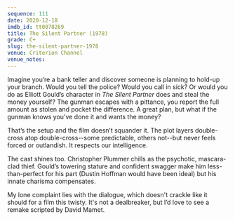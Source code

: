 ```yaml
---
sequence: 111
date: 2020-12-18
imdb_id: tt0078269
title: The Silent Partner (1978)
grade: C+
slug: the-silent-partner-1978
venue: Criterion Channel
venue_notes:
---
```


Imagine you’re a bank teller and discover someone is planning to hold-up your branch. Would you tell the police? Would you call in sick? Or would you do as Elliott Gould’s character in _The Silent Partner_ does and steal the money yourself? The gunman escapes with a pittance, you report the full amount as stolen and pocket the difference. A great plan, but what if the gunman knows you’ve done it and wants the money?

<!-- end -->

That’s the setup and the film doesn’t squander it. The plot layers double-cross atop double-cross--some predictable, others not--but never feels forced or outlandish. It respects our intelligence.

The cast shines too. Christopher Plummer chills as the psychotic, mascara-clad thief. Gould’s towering stature and confident swagger make him less-than-perfect for his part (Dustin Hoffman would have been ideal) but his innate charisma compensates.

My lone complaint lies with the dialogue, which doesn't crackle like it should for a film this twisty. It's not a dealbreaker, but I’d love to see a remake scripted by David Mamet.
